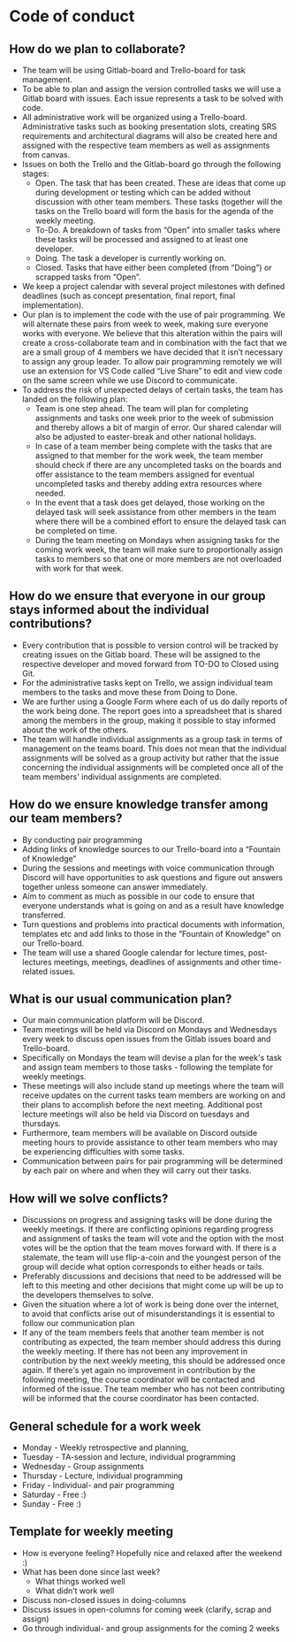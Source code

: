 # Code of conduct
## How do we plan to collaborate?

* The team will be using Gitlab-board and Trello-board for task management.
* To be able to plan and assign the version controlled tasks we will use a Gitlab board with issues. Each issue represents a task to be solved with code. 
* All administrative work will be organized using a Trello-board. Administrative tasks such as booking presentation slots, creating SRS requirements and architectural diagrams will also be created here and assigned with the respective team members as well as assignments from canvas.
* Issues on both the Trello and the Gitlab-board go through the following stages:
    * Open. The task that has been created. These are ideas that come up during development or testing which can be added without discussion with other team members. These tasks (together will the tasks on the Trello board will form the basis for the agenda of the weekly meeting.
    * To-Do. A breakdown of tasks from “Open” into smaller tasks where these tasks will be processed and assigned to at least one developer.
    * Doing. The task a developer is currently working on. 
    * Closed. Tasks that have either been completed (from “Doing”) or scrapped tasks from “Open”.
* We keep a project calendar with several project milestones with defined deadlines (such as concept presentation, final report, final implementation).
* Our plan is to implement the code with the use of pair programming. We will alternate these pairs from week to week, making sure everyone works with everyone. We believe that this alteration within the pairs will create a cross-collaborate team and in combination with the fact that we are a small group of 4 members we have decided that it isn’t necessary to assign any group leader.  To allow pair programming remotely we will use an extension for VS Code called “Live Share” to edit and view code on the same screen while we use Discord to communicate.
* To address the risk of unexpected delays of certain tasks, the team has landed on the following plan:
    * Team is one step ahead. The team will plan for completing assignments and tasks one week prior to the week of submission and thereby allows a bit of margin of error. Our shared calendar will also be adjusted to easter-break and other national holidays.
    * In case of a team member being complete with the tasks that are assigned to that member for the work week, the team member should check if there are any uncompleted tasks on the boards and offer assistance to the team members assigned for eventual uncompleted tasks and thereby adding extra resources where needed.
    * In the event that a task does get delayed, those working on the delayed task will seek assistance from other members in the team where there will be a combined effort to ensure the delayed task can be completed on time. 
    * During the team meeting on Mondays when assigning tasks for the coming work week, the team will make sure to proportionally assign tasks to members so that one or more members are not overloaded with work for that week.


## How do we ensure that everyone in our group stays informed about the individual contributions?
* Every contribution that is possible to version control will be tracked by creating issues on the Gitlab board. These will be assigned to the respective developer and moved forward from TO-DO to Closed using Git.
* For the administrative tasks kept on Trello, we assign individual team members to the tasks and move these from Doing to Done.
* We are further using a Google Form where each of us do daily reports of the work being done. The report goes into a spreadsheet that is shared among the members in the group, making it possible to stay informed about the work of the others.
* The team will handle individual assignments as a group task in terms of management on the teams board. This does not mean that the individual assignments will be solved as a group activity but rather that the issue concerning the individual assignments will be completed once all of the team members' individual assignments are completed. 

## How do we ensure knowledge transfer among our team members?
* By conducting pair programming
* Adding links of knowledge sources to our Trello-board into a “Fountain of Knowledge”
* During the sessions and meetings with voice communication through Discord will have opportunities to ask questions and figure out answers together unless someone can answer immediately. 
* Aim to comment as much as possible in our code to ensure that everyone understands what is going on and as a result have knowledge transferred.
* Turn questions and problems into practical documents with information, templates etc and add links to those in the “Fountain of Knowledge” on our Trello-board.
* The team will use a shared Google calendar for lecture times, post-lectures meetings, meetings, deadlines of assignments and other time-related issues.

## What is our usual communication plan?
* Our main communication platform will be Discord. 
* Team meetings will be held via Discord on Mondays and Wednesdays every week to discuss open issues from the Gitlab issues board and Trello-board.
* Specifically on Mondays the team will devise a plan for the week's task and assign team members to those tasks - following the template for weekly meetings.
* These meetings will also include stand up meetings where the team will receive updates on the current tasks team members are working on and their plans to accomplish before the next meeting. Additional post lecture meetings will also be held via Discord on tuesdays and thursdays.
* Furthermore, team members will be available on Discord outside meeting hours to provide assistance to other team members who may be experiencing difficulties with some tasks.
* Communication between pairs for pair programming will be determined by each pair on where and when they will carry out their tasks.

## How will we solve conflicts? 
* Discussions on progress and assigning tasks will be done during the weekly meetings. If there are conflicting opinions regarding progress and assignment of tasks the team will vote and the option with the most votes will be the option that the team moves forward with. If there is a stalemate, the team will use flip-a-coin and the youngest person of the group will decide what option corresponds to either heads or tails. 
* Preferably discussions and decisions that need to be addressed will be left to this meeting and other decisions that might come up will be up to the developers themselves to solve. 
* Given the situation where a lot of work is being done over the internet, to avoid that conflicts arise out of misunderstandings it is essential to follow our communication plan
* If any of the team members feels that another team member is not contributing as expected, the team member should address this during the weekly meeting. If there has not been any improvement in contribution by the next weekly meeting, this should be addressed once again. If there's yet again no improvement in contribution by the following meeting, the course coordinator will be contacted and informed of the issue. The team member who has not been contributing will be informed that the course coordinator has been contacted. 

## General schedule for a work week
* Monday - Weekly retrospective and planning, 
* Tuesday - TA-session and lecture, individual programming
* Wednesday - Group assignments
* Thursday - Lecture, individual programming
* Friday - Individual- and pair programming
* Saturday - Free :)
* Sunday - Free :)

## Template for weekly meeting
* How is everyone feeling? Hopefully nice and relaxed after the weekend :)
* What has been done since last week? 
    * What things worked well
    * What didn’t work well
* Discuss non-closed issues in doing-columns
* Discuss issues in open-columns  for coming week (clarify, scrap and assign)
* Go through individual- and group assignments for the coming 2 weeks

